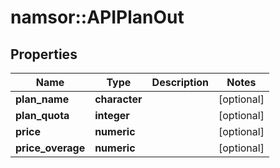 # namsor::APIPlanOut

## Properties
Name | Type | Description | Notes
------------ | ------------- | ------------- | -------------
**plan_name** | **character** |  | [optional] 
**plan_quota** | **integer** |  | [optional] 
**price** | **numeric** |  | [optional] 
**price_overage** | **numeric** |  | [optional] 


